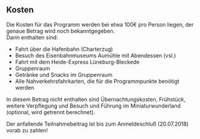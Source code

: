 <h2 class="headline">Kosten</h2>
<p>Die Kosten f&uuml;r das Programm werden bei etwa 100€ pro Person liegen, der genaue Betrag wird noch bekanntgegeben.<br />
Darin enthalten sind:
<ul class="singlecolumn">
<Li>Fahrt &uuml;ber die Hafenbahn (Charterzug)</li>
<Li>Besuch des Eisenbahnmuseums Aum&uuml;hle mit Abendessen (vsl.)</li>
<li>Fahrt mit dem Heide-Express L&uuml;neburg-Bleckede</li>
<Li>Gruppenraum</li>
<li>Getr&auml;nke und Snacks im Gruppenraum</li>
<Li>Alle Nahverkehrsfahrkarten, die f&uuml;r die Programmpunkte ben&ouml;tigt werden</li>
</ul>
In diesem Betrag nicht enthalten sind &Uuml;bernachtungskosten, Fr&uuml;hst&uuml;ck, weitere Verpflegung und Besuch und F&uuml;hrung im Miniaturwunderland (optional, wird getrennt berechnet).</p>

<p>Der anfallende Teilnahmebeitrag ist bis zum Anmeldeschlu&szlig; (20.07.2018) vorab zu zahlen!</p>
